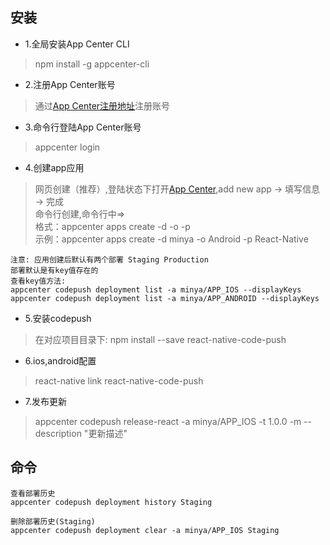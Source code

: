 ## 安装
* 1.全局安装App Center CLI
> npm install -g appcenter-cli

* 2.注册App Center账号
> 通过[App Center注册地址](https://appcenter.ms)注册账号

* 3.命令行登陆App Center账号
> appcenter login

* 4.创建app应用
> 网页创建（推荐）,登陆状态下打开[App Center](https://appcenter.ms),add new app -> 填写信息 -> 完成  
> 命令行创建,命令行中=>  
> 格式：appcenter apps create -d <appDisplayName> -o <operatingSystem>  -p <platform>  
> 示例：appcenter apps create -d minya -o Android -p React-Native
```
注意: 应用创建后默认有两个部署 Staging Production
部署默认是有key值存在的
查看key值方法:
appcenter codepush deployment list -a minya/APP_IOS --displayKeys
appcenter codepush deployment list -a minya/APP_ANDROID --displayKeys
```

* 5.安装codepush
> 在对应项目目录下: npm install --save react-native-code-push

* 6.ios,android配置
> react-native link react-native-code-push

* 7.发布更新
> appcenter codepush release-react -a minya/APP_IOS -t 1.0.0 -m --description "更新描述"


## 命令
```
查看部署历史
appcenter codepush deployment history Staging

删除部署历史(Staging)
appcenter codepush deployment clear -a minya/APP_IOS Staging
```